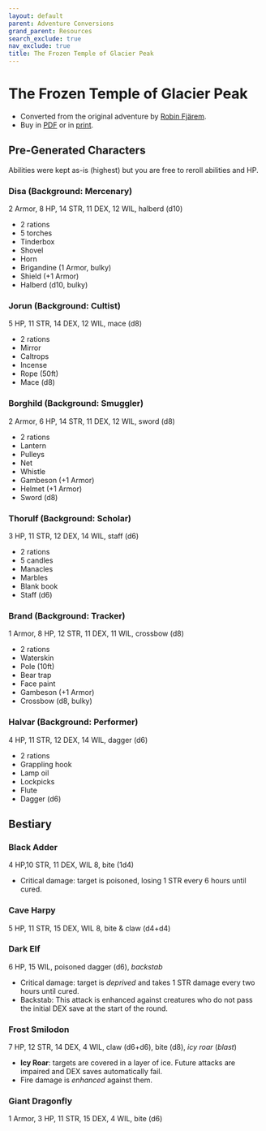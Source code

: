 ```yaml
---
layout: default
parent: Adventure Conversions
grand_parent: Resources
search_exclude: true
nav_exclude: true
title: The Frozen Temple of Glacier Peak
---
```


# The Frozen Temple of Glacier Peak

- Converted from the original adventure by [Robin Fjärem](https://ialath.itch.io/).
- Buy in [PDF](https://ialath.itch.io/frozen-temple-of-glacier-peak) or in [print](https://www.exaltedfuneral.com/collections/store-exclusive/products/the-frozen-temple-of-glacier-peak).

## Pre-Generated Characters
Abilities were kept as-is (highest) but you are free to reroll abilities and HP.

### Disa (Background: Mercenary)
2 Armor, 8 HP, 14 STR, 11 DEX, 12 WIL, halberd (d10)
- 2 rations
- 5 torches
- Tinderbox
- Shovel
- Horn
- Brigandine (1 Armor, bulky)
- Shield (+1 Armor)
- Halberd (d10, bulky)

### Jorun (Background: Cultist)
5 HP, 11 STR, 14 DEX, 12 WIL, mace (d8)
- 2 rations
- Mirror
- Caltrops
- Incense
- Rope (50ft)
- Mace (d8)

### Borghild (Background: Smuggler)
2 Armor, 6 HP, 14 STR, 11 DEX, 12 WIL, sword (d8)
- 2 rations
- Lantern
- Pulleys
- Net
- Whistle
- Gambeson (+1 Armor)
- Helmet (+1 Armor)
- Sword (d8)

### Thorulf (Background: Scholar)
3 HP, 11 STR, 12 DEX, 14 WIL, staff (d6)
- 2 rations
- 5 candles
- Manacles
- Marbles
- Blank book
- Staff (d6)

### Brand (Background: Tracker)
1 Armor, 8 HP, 12 STR, 11 DEX, 11 WIL, crossbow (d8)
- 2 rations
- Waterskin
- Pole (10ft)
- Bear trap
- Face paint
- Gambeson (+1 Armor)
- Crossbow (d8, bulky)

### Halvar (Background: Performer)
4 HP, 11 STR, 12 DEX, 14 WIL, dagger (d6)
- 2 rations
- Grappling hook
- Lamp oil
- Lockpicks
- Flute
- Dagger (d6)

## Bestiary
### Black Adder
4 HP,10 STR, 11 DEX, WIL 8, bite (1d4)
- Critical damage: target is poisoned, losing 1 STR every 6 hours until cured.  

### Cave Harpy
5 HP, 11 STR, 15 DEX, WIL 8, bite & claw (d4+d4)

### Dark Elf
6 HP, 15 WIL, poisoned dagger (d6), _backstab_
- Critical damage: target is _deprived_ and takes 1 STR damage every two hours until cured.
- Backstab: This attack is enhanced against creatures who do not pass the initial DEX save at the start of the round.

### Frost Smilodon
7 HP, 12 STR, 14 DEX, 4 WIL, claw (d6+d6), bite (d8), _icy roar_ (_blast_)
- **Icy Roar**: targets are covered in a layer of ice. Future attacks are impaired and DEX saves automatically fail.
- Fire damage is _enhanced_ against them.

### Giant Dragonfly
1 Armor, 3 HP, 11 STR, 15 DEX, 4 WIL, bite (d6)
